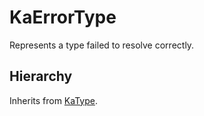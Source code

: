 # KaErrorType

Represents a type failed to resolve correctly.

## Hierarchy

Inherits from [KaType](KaType.md).
